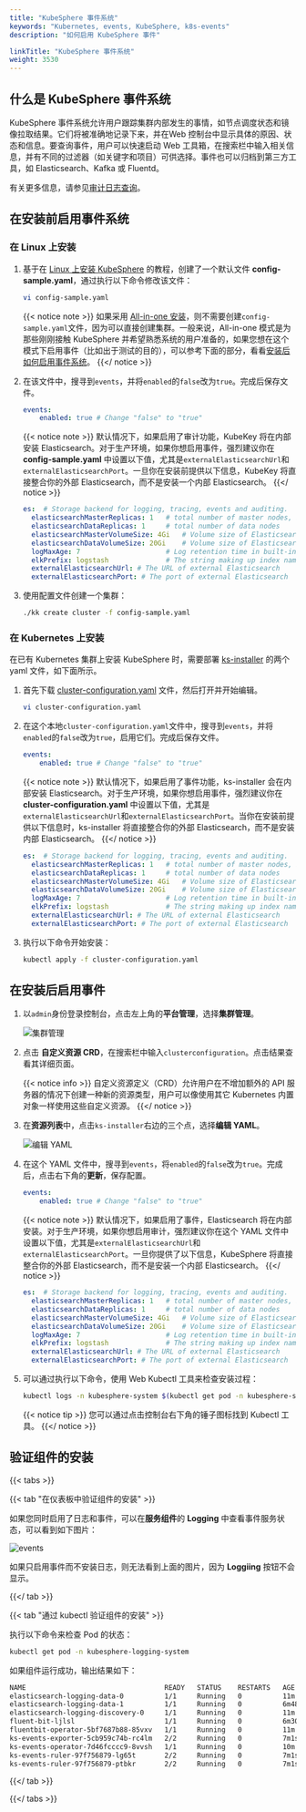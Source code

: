 ```yaml
---
title: "KubeSphere 事件系统"
keywords: "Kubernetes, events, KubeSphere, k8s-events"
description: "如何启用 KubeSphere 事件"

linkTitle: "KubeSphere 事件系统"
weight: 3530
---
```


## 什么是 KubeSphere 事件系统

KubeSphere 事件系统允许用户跟踪集群内部发生的事情，如节点调度状态和镜像拉取结果。它们将被准确地记录下来，并在Web 控制台中显示具体的原因、状态和信息。要查询事件，用户可以快速启动 Web 工具箱，在搜索栏中输入相关信息，并有不同的过滤器（如关键字和项目）可供选择。事件也可以归档到第三方工具，如 Elasticsearch、Kafka 或 Fluentd。

有关更多信息，请参见[审计日志查询](../../toolbox/events-query)。

## 在安装前启用事件系统

### 在 Linux 上安装

1. 基于在 [Linux 上安装 KubeSphere](../../installing-on-linux/introduction/multioverview/) 的教程，创建了一个默认文件 **config-sample.yaml**，通过执行以下命令修改该文件：

    ```bash
    vi config-sample.yaml
    ```

    {{< notice note >}}
如果采用 [All-in-one 安装](.../.../quick-start/all-in-one-on-linux/)，则不需要创建`config-sample.yaml`文件，因为可以直接创建集群。一般来说，All-in-one 模式是为那些刚刚接触 KubeSphere 并希望熟悉系统的用户准备的，如果您想在这个模式下启用事件（比如出于测试的目的），可以参考下面的部分，看看[安装后如何启用事件系统](#在安装后启用事件)。
    {{</ notice >}}

2. 在该文件中，搜寻到`events`，并将`enabled`的`false`改为`true`。完成后保存文件。

    ```yaml
    events:
        enabled: true # Change "false" to "true"
    ```

    {{< notice note >}}
默认情况下，如果启用了审计功能，KubeKey 将在内部安装 Elasticsearch。对于生产环境，如果你想启用事件，强烈建议你在 **config-sample.yaml** 中设置以下值，尤其是`externalElasticsearchUrl`和`externalElasticsearchPort`。一旦你在安装前提供以下信息，KubeKey 将直接整合你的外部 Elasticsearch，而不是安装一个内部 Elasticsearch。
    {{</ notice >}}

    ```yaml
    es:  # Storage backend for logging, tracing, events and auditing.
      elasticsearchMasterReplicas: 1   # total number of master nodes, it's not allowed to use even number
      elasticsearchDataReplicas: 1     # total number of data nodes
      elasticsearchMasterVolumeSize: 4Gi   # Volume size of Elasticsearch master nodes
      elasticsearchDataVolumeSize: 20Gi    # Volume size of Elasticsearch data nodes
      logMaxAge: 7                     # Log retention time in built-in Elasticsearch, it is 7 days by default.
      elkPrefix: logstash              # The string making up index names. The index name will be formatted as ks-<elk_prefix>-log
      externalElasticsearchUrl: # The URL of external Elasticsearch
      externalElasticsearchPort: # The port of external Elasticsearch
    ```

3. 使用配置文件创建一个集群：

    ```bash
    ./kk create cluster -f config-sample.yaml
    ```

### 在 Kubernetes 上安装

在已有 Kubernetes 集群上安装 KubeSphere 时，需要部署 [ks-installer](https://github.com/kubesphere/ks-installer/) 的两个 yaml 文件，如下面所示。

1. 首先下载 [cluster-configuration.yaml](https://github.com/kubesphere/ks-installer/releases/download/v3.0.0/cluster-configuration.yaml) 文件，然后打开并开始编辑。

    ```bash
    vi cluster-configuration.yaml
    ```

2. 在这个本地`cluster-configuration.yaml`文件中，搜寻到`events`，并将`enabled`的`false`改为`true`，启用它们。完成后保存文件。

    ```yaml
    events:
        enabled: true # Change "false" to "true"
    ```

    {{< notice note >}}
默认情况下，如果启用了事件功能，ks-installer 会在内部安装 Elasticsearch。对于生产环境，如果你想启用事件，强烈建议你在 **cluster-configuration.yaml** 中设置以下值，尤其是`externalElasticsearchUrl`和`externalElasticsearchPort`。当你在安装前提供以下信息时，ks-installer 将直接整合你的外部 Elasticsearch，而不是安装内部 Elasticsearch。
    {{</ notice >}}

    ```yaml
    es:  # Storage backend for logging, tracing, events and auditing.
      elasticsearchMasterReplicas: 1   # total number of master nodes, it's not allowed to use even number
      elasticsearchDataReplicas: 1     # total number of data nodes
      elasticsearchMasterVolumeSize: 4Gi   # Volume size of Elasticsearch master nodes
      elasticsearchDataVolumeSize: 20Gi    # Volume size of Elasticsearch data nodes
      logMaxAge: 7                     # Log retention time in built-in Elasticsearch, it is 7 days by default.
      elkPrefix: logstash              # The string making up index names. The index name will be formatted as ks-<elk_prefix>-log
      externalElasticsearchUrl: # The URL of external Elasticsearch
      externalElasticsearchPort: # The port of external Elasticsearch
    ```

4. 执行以下命令开始安装：

    ```bash
    kubectl apply -f cluster-configuration.yaml
    ```

## 在安装后启用事件

1. 以`admin`身份登录控制台，点击左上角的**平台管理**，选择**集群管理**。

    ![集群管理](https://ap3.qingstor.com/kubesphere-website/docs/20200828111130.png)

2. 点击 **自定义资源 CRD**，在搜索栏中输入`clusterconfiguration`。点击结果查看其详细页面。

    {{< notice info >}}
自定义资源定义（CRD）允许用户在不增加额外的 API 服务器的情况下创建一种新的资源类型，用户可以像使用其它 Kubernetes 内置对象一样使用这些自定义资源。
    {{</ notice >}}

3. 在**资源列表**中，点击`ks-installer`右边的三个点，选择**编辑 YAML**。

    ![编辑 YAML](https://ap3.qingstor.com/kubesphere-website/docs/20200827182002.png)

4. 在这个 YAML 文件中，搜寻到`events`，将`enabled`的`false`改为`true`。完成后，点击右下角的**更新**，保存配置。

    ```yaml
    events:
        enabled: true # Change "false" to "true"
    ```

    {{< notice note >}}
默认情况下，如果启用了事件，Elasticsearch 将在内部安装。对于生产环境，如果你想启用审计，强烈建议你在这个 YAML 文件中设置以下值，尤其是`externalElasticsearchUrl`和`externalElasticsearchPort`。一旦你提供了以下信息，KubeSphere 将直接整合你的外部 Elasticsearch，而不是安装一个内部 Elasticsearch。
    {{</ notice >}}

    ```yaml
    es:  # Storage backend for logging, tracing, events and auditing.
      elasticsearchMasterReplicas: 1   # total number of master nodes, it's not allowed to use even number
      elasticsearchDataReplicas: 1     # total number of data nodes
      elasticsearchMasterVolumeSize: 4Gi   # Volume size of Elasticsearch master nodes
      elasticsearchDataVolumeSize: 20Gi    # Volume size of Elasticsearch data nodes
      logMaxAge: 7                     # Log retention time in built-in Elasticsearch, it is 7 days by default.
      elkPrefix: logstash              # The string making up index names. The index name will be formatted as ks-<elk_prefix>-log
      externalElasticsearchUrl: # The URL of external Elasticsearch
      externalElasticsearchPort: # The port of external Elasticsearch
    ```

5. 可以通过执行以下命令，使用 Web Kubectl 工具来检查安装过程：

    ```bash
    kubectl logs -n kubesphere-system $(kubectl get pod -n kubesphere-system -l app=ks-install -o jsonpath='{.items[0].metadata.name}') -f
    ```

    {{< notice tip >}}
您可以通过点击控制台右下角的锤子图标找到 Kubectl 工具。
    {{</ notice >}}

## 验证组件的安装

{{< tabs >}}

{{< tab "在仪表板中验证组件的安装" >}}

如果您同时启用了日志和事件，可以在**服务组件**的 **Logging** 中查看事件服务状态，可以看到如下图片：

![events](https://ap3.qingstor.com/kubesphere-website/docs/events.png)

如果只启用事件而不安装日志，则无法看到上面的图片，因为 **Loggiing** 按钮不会显示。

{{</ tab >}}

{{< tab "通过 kubectl 验证组件的安装" >}}

执行以下命令来检查 Pod 的状态：

```bash
kubectl get pod -n kubesphere-logging-system
```

如果组件运行成功，输出结果如下：

```bash
NAME                                  READY   STATUS    RESTARTS   AGE
elasticsearch-logging-data-0          1/1     Running   0          11m
elasticsearch-logging-data-1          1/1     Running   0          6m48s
elasticsearch-logging-discovery-0     1/1     Running   0          11m
fluent-bit-ljlsl                      1/1     Running   0          6m30s
fluentbit-operator-5bf7687b88-85vxv   1/1     Running   0          11m
ks-events-exporter-5cb959c74b-rc4lm   2/2     Running   0          7m1s
ks-events-operator-7d46fcccc9-8vvsh   1/1     Running   0          10m
ks-events-ruler-97f756879-lg65t       2/2     Running   0          7m1s
ks-events-ruler-97f756879-ptbkr       2/2     Running   0          7m1s
```

{{</ tab >}}

{{</ tabs >}}
